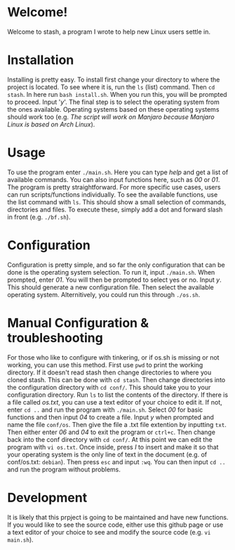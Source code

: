 # Welcome!
Welcome to stash, a program I wrote to help new Linux users settle in.

# Installation
Installing is pretty easy. To install first change your directory to where the project is located. To see where it is, run the `ls` (list) command. Then `cd stash`. In here run `bash install.sh`. When you run this, you will be prompted to proceed. Input '_y_'. The final step is to select the operating system from the ones available. Operating systems based on these operating systems should work too (e.g. _The script will work on Manjaro because Manjaro Linux is based on Arch Linux_).

# Usage
To use the program enter `./main.sh`. Here you can type _help_ and get a list of available commands. You can also input functions here, such as _00_ or _01_. The program is pretty straightforward. For more specific use cases, users can run scripts/functions individually. To see the available functions, use the list command with `ls`. This should show a small selection of commands, directories and files. To execute these, simply add a dot and forward slash in front (e.g. `./bf.sh`).

# Configuration
Configuration is pretty simple, and so far the only configuration that can be done is the operating system selection. To run it, input `./main.sh`. When prompted, enter _01_. You will then be prompted to select yes or no. Input _y_. This should generate a new configuration file. Then select the available operating system. Alternitively, you could run this through `./os.sh`.

# Manual Configuration & troubleshooting
For those who like to configure with tinkering, or if os.sh is missing or not working, you can use this method. First use `pwd` to print the working directory. If it doesn't read stash then change directories to where you cloned stash. This can be done with `cd stash`. Then change directories into the configuration directory with `cd conf/`. This should take you to your configuration directory. Run `ls` to list the contents of the directory. If there is a file called _os.txt_, you can use a text editor of your choice to edit it. If not, enter `cd ..` and run the program with `./main.sh`. Select _00_ for basic functions and then input _04_ to create a file. Input _y_ when prompted and name the file `conf/os`. Then give the file a .txt file extention by inputting `txt`. Then either enter _06_ and _04_ to exit the program or `ctrl+c`. Then change back into the conf directory with `cd conf/`. At this point we can edit the program with `vi os.txt`. Once inside, press _I_ to insert and make it so that your operating system is the only line of text in the document (e.g. of conf/os.txt: `debian`). Then press `esc` and input `:wq`. You can then input `cd ..` and run the program without problems.

# Development
It is likely that this prpject is going to be maintained and have new functions. If you would like to see the source code, either use this github page or use a text editor of your choice to see and modify the source code (e.g. `vi main.sh`).
